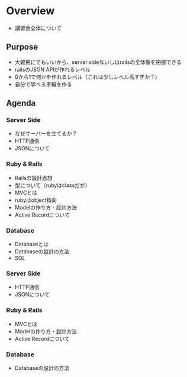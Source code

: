 # Overview

- 講習会全体について

## Purpose

- 大雑把にでもいいから、server sideないしはrailsの全体像を把握できる
- railsのJSON APIが作れるレベル
- 0から1で何かを作れるレベル（これは少しレベル高すぎか？）
- 自分で学べる車輪を作る

## Agenda

### Server Side

- なぜサーバーを立てるか？
- HTTP通信
- JSONについて

### Ruby & Rails

- Railsの設計思想
- 型について（rubyはclassだが）
- MVCとは
- rubyはobject指向
- Modelの作り方・設計方法
- Active Recordについて

### Database

- Databaseとは
- Databaseの設計の方法
- SQL

### Server Side

- HTTP通信
- JSONについて

### Ruby & Rails

- MVCとは
- Modelの作り方・設計方法
- Active Recordについて

### Database

- Databaseの設計の方法
